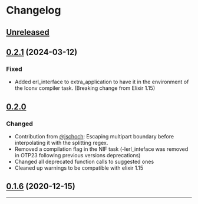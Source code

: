 # Changelog

## [Unreleased]

## [0.2.1] (2024-03-12)

### Fixed

- Added erl_interface to extra_application to have it in the environment of the
  Iconv compiler task. (Breaking change from Elixir 1.15)

## [0.2.0]

### Changed

- Contribution from [@jschoch](https://github.com/github/jschoch): Escaping multipart boundary before interpolating it with the splitting regex.
- Removed a compilation flag in the NIF task (-lerl_inteface was removed in OTP23 following previous versions deprecations)
- Changed all deprecated function calls to suggested ones
- Cleaned up warnings to be compatible with elixir 1.15

## [0.1.6] (2020-12-15)

---

[unreleased]: https://github.com/kbrw/mailibex/compare/v0.2.1...HEAD
[0.2.1]: https://github.com/kbrw/mailibex/compare/v0.2.0...v0.2.1
[0.2.0]: https://github.com/kbrw/mailibex/compare/v0.1.6...v0.2.0
[0.1.6]: https://github.com/kbrw/mailibex/compare/fbf11cd...v0.1.6
